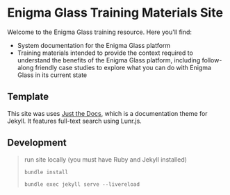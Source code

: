 # Enigma Glass Training Materials Site
Welcome to the Enigma Glass training resource. Here you'll find:
 - System documentation for the Enigma Glass platform
 - Training materials intended to provide the context required to understand the benefits of the Enigma Glass platform, including follow-along friendly case studies to explore what you can do with Enigma Glass in its current state

## Template
This site was uses [Just the Docs](https://just-the-docs.github.io/just-the-docs/), which is a documentation theme for Jekyll. It features full-text search using Lunr.js.

## Development

> run site locally (you must have Ruby and Jekyll installed)
> 
> `bundle install`
> 
> `bundle exec jekyll serve --livereload`